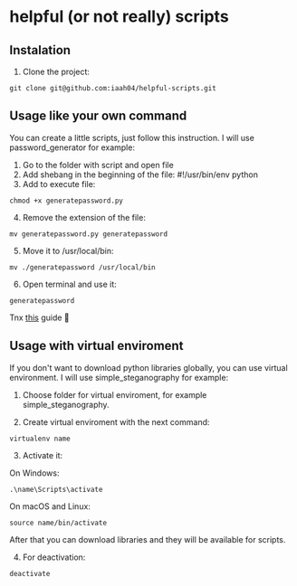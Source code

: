# helpful (or not really) scripts

## Instalation

1. Clone the project:

```
git clone git@github.com:iaah04/helpful-scripts.git
```

## Usage like your own command

You can create a little scripts, just follow this instruction.
I will use password_generator for example:

1. Go to the folder with script and open file
2. Add shebang in the beginning of the file: #!/usr/bin/env python
3. Add to execute file: 

```
chmod +x generatepassword.py
```

4. Remove the extension of the file: 

```
mv generatepassword.py generatepassword
```

5. Move it to /usr/local/bin: 

```
mv ./generatepassword /usr/local/bin
```

6. Open terminal and use it:

```
generatepassword
```

Tnx [this](https://pythobyte.com/create-custom-terminal-command-1dr0yhg33s-eef956b2/) guide 🖤

## Usage with virtual enviroment

If you don't want to download python libraries globally, you can use virtual environment.
I will use simple_steganography for example:

1. Choose folder for virtual enviroment, for example simple_steganography.

2. Create virtual enviroment with the next command:

```
virtualenv name
```

3. Activate it:

On Windows:

```
.\name\Scripts\activate
```

On macOS and Linux:

```
source name/bin/activate
```

After that you can download libraries and they will be available for scripts.

4. For deactivation:

```
deactivate
```
